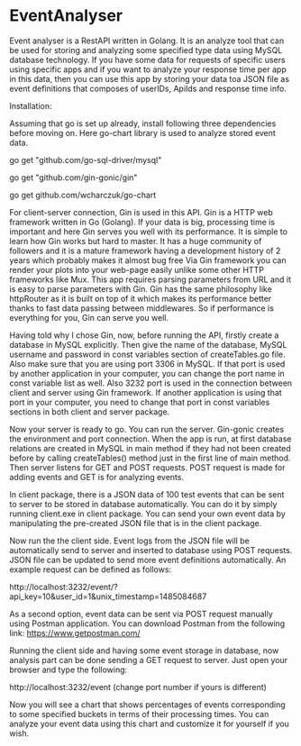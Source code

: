 # EventAnalyser
Event analyser is a RestAPI written in Golang. It is an analyze tool that can be used
for storing and analyzing some specified type data using MySQL database technology.
If you have some data for requests of specific users using specific apps and if you 
want to analyze your response time per app in this data, then you can use this app
by storing your data toa JSON file as event definitions that composes of userIDs,
ApiIds and response time info.

Installation:

Assuming that go is set up already, install following three dependencies
before moving on. Here go-chart library is used to analyze stored event data.

go get "github.com/go-sql-driver/mysql"

go get "github.com/gin-gonic/gin"

go get github.com/wcharczuk/go-chart



For client-server connection, Gin is used in this API. Gin is a HTTP web
framework written in Go (Golang). If your data is big, processing time is
important and here Gin serves you well with its performance. It is simple 
to learn how Gin works but hard to master. It has a huge community of 
followers and it is a mature framework having a development history of 2 years
which probably makes it almost bug free Via Gin framework you can render
your plots into your web-page easily unlike some other HTTP frameworks like Mux.
This app requires parsing parameters from URL and it is easy to parse parameters
with Gin. Gin has the same philosophy like httpRouter as it is built on top of 
it which makes its performance better thanks to fast data passing between middlewares.
So if performance is everything for you, Gin can serve you well.

Having told why I chose Gin, now, before running the API, firstly create a database
in MySQL explicitly. Then give the name of the database, MySQL username and password
in  const variables section of createTables.go file. Also make sure that you are using
port 3306 in MySQL. If that port is used by another application in your computer, you
can change the port name in const variable list as well. Also 3232 port is used in the
connection between client and server using Gin framework. If another application is
using that port in your computer, you need to change that port in const variables 
sections in both client and server package.

Now your server is ready to go.
You can run the server. Gin-gonic creates the environment and port connection. When
the app is run, at first database relations are created in MySQL in main method if
they had not been created before by calling createTables() method just in the first
line of main method. Then server listens for GET and POST requests. POST request is
made for adding events and GET is for analyzing events.

In client package, there is a JSON data of 100 test events that can be sent to
server to be stored in database automatically. You can do it by simply running 
client.exe in client package. You can send your own event data by manipulating 
the pre-created JSON file that is in the client package.


Now run the the client side. Event logs from
the JSON file will be automatically send to server and inserted to database using
POST requests. JSON file can be updated to send more event definitions automatically.
An example request can be defined as follows:

http://localhost:3232/event/?api_key=10&user_id=1&unix_timestamp=1485084687

As a second option, event data can be sent via POST request manually using Postman
application. You can download Postman from the following link:
https://www.getpostman.com/


Running the client side and having some event storage in database, now analysis part 
can be done sending a GET request to server. Just open your browser and type the
following:

http://localhost:3232/event (change port number if yours is different)

Now you will see a chart that shows percentages of events corresponding to some specified
buckets in terms of their processing times. You can analyze your event data using this
chart and customize it for yourself if you wish.








